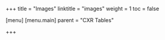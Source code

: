 +++
title = "Images"
linktitle = "images"
weight = 1
toc = false

[menu]
  [menu.main]
    parent = "CXR Tables"

+++